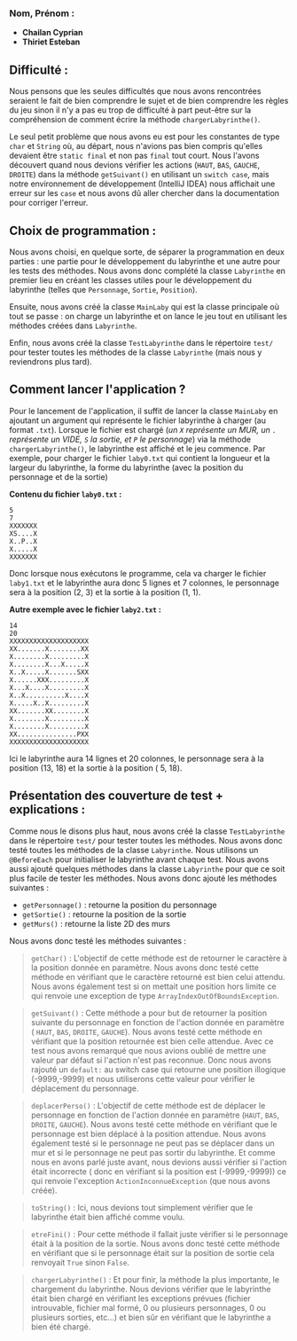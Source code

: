 ### Nom, Prénom :

- **Chailan Cyprian**
- **Thiriet Esteban**

## Difficulté :

Nous pensons que les seules difficultés que nous avons rencontrées seraient le fait de bien comprendre le sujet et de
bien comprendre les règles du jeu sinon il n'y a pas eu trop de difficulté à part peut-être sur la compréhension de
comment écrire la méthode `chargerLabyrinthe()`.

Le seul petit problème que nous avons eu est pour les constantes de type `char` et `String` où, au départ, nous
n'avions pas bien compris qu'elles devaient être `static final` et non pas `final` tout court. Nous l'avons découvert
quand
nous devions vérifier les actions (`HAUT`, `BAS`, `GAUCHE`, `DROITE`) dans la méthode `getSuivant()` en utilisant
un `switch case`, mais notre environnement de développement (IntelliJ IDEA) nous affichait une erreur sur les `case`
et nous avons dû aller chercher dans la documentation pour corriger l'erreur.

## Choix de programmation :

Nous avons choisi, en quelque sorte, de séparer la programmation en deux parties : une partie pour le développement du
labyrinthe et une autre pour les tests des méthodes. Nous avons donc complété la classe `Labyrinthe` en premier lieu en
créant les classes utiles pour le développement du labyrinthe (telles que `Personnage`, `Sortie`, `Position`).

Ensuite, nous avons créé la classe `MainLaby` qui est la classe principale où tout se passe : on charge un labyrinthe et
on lance le jeu tout en utilisant les méthodes créées dans `Labyrinthe`.

Enfin, nous avons créé la classe `TestLabyrinthe` dans le répertoire `test/` pour tester toutes les méthodes de la
classe `Labyrinthe` (mais nous y reviendrons plus tard).

## Comment lancer l'application ?

Pour le lancement de l'application, il suffit de lancer la classe `MainLaby` en ajoutant un argument qui représente le
fichier labyrinthe à charger (au format `.txt`). Lorsque le fichier est chargé (*un `X` représente un MUR, un `.`
représente un VIDE, `S` la sortie, et `P` le personnage*) via la méthode `chargerLabyrinthe()`, le labyrinthe est
affiché et le jeu commence. Par exemple, pour charger le fichier `laby0.txt` qui contient la longueur et la largeur du
labyrinthe, la forme du labyrinthe (avec la position du personnage et de la sortie)

**Contenu du fichier `laby0.txt` :**

```text
5
7
XXXXXXX
XS....X
X..P..X
X.....X
XXXXXXX
```

Donc lorsque nous exécutons le programme, cela va charger le fichier `laby1.txt` et le labyrinthe aura donc 5 lignes et
7 colonnes, le personnage sera à la position (2, 3) et la sortie à la position (1, 1).

**Autre exemple avec le fichier `laby2.txt` :**

```text
14
20
XXXXXXXXXXXXXXXXXXXX
XX.......X........XX
X........X.........X
X........X...X.....X
X..X.....X.......SXX
X......XXX.........X
X...X....X.........X
X..X..........X....X
X.....X..X.........X
XX.......XX........X
X........X.........X
X........X.........X
XX...............PXX
XXXXXXXXXXXXXXXXXXXX
```

Ici le labyrinthe aura 14 lignes et 20 colonnes, le personnage sera à la position (13, 18) et la sortie à la position (
5, 18).

## Présentation des couverture de test + explications :

Comme nous le disons plus haut, nous avons créé la classe `TestLabyrinthe` dans le répertoire `test/` pour tester toutes
les
méthodes. Nous avons donc testé toutes les méthodes de la classe `Labyrinthe`. Nous utilisons un `@BeforeEach` pour
initialiser le labyrinthe avant chaque test. Nous avons aussi ajouté quelques méthodes dans la classe `Labyrinthe` pour
que ce soit plus facile de tester les méthodes. Nous avons donc ajouté les méthodes suivantes :

- `getPersonnage()` : retourne la position du personnage
- `getSortie()` : retourne la position de la sortie
- `getMurs()` : retourne la liste 2D des murs

Nous avons donc testé les méthodes suivantes :

> `getChar()` :
> L'objectif de cette méthode est de retourner le caractère à la position donnée en paramètre. Nous avons donc testé
> cette méthode en vérifiant que le caractère retourné est bien celui attendu. Nous avons également test si on mettait
> une
> position hors limite ce qui renvoie une exception de type `ArrayIndexOutOfBoundsException`.



> `getSuivant()` :
> Cette méthode a pour but de retourner la position suivante du personnage en fonction de l'action donnée en paramètre (
> `HAUT`, `BAS`, `DROITE`, `GAUCHE`). Nous avons testé cette méthode en vérifiant que la position retournée est bien
> celle
> attendue. Avec ce test nous avons remarqué que nous avions oublié de mettre une valeur par défaut si l'action n'est
> pas
> reconnue. Donc nous avons rajouté un `default:` au switch case qui retourne une position illogique (-9999,-9999) et
> nous
> utiliserons cette valeur pour vérifier le déplacement du personnage.



> `deplacerPerso()` :
> L'objectif de cette méthode est de déplacer le personnage en fonction de l'action donnée en paramètre (`HAUT`, `BAS`,
> `DROITE`, `GAUCHE`). Nous avons testé cette méthode en vérifiant que le personnage est bien déplacé à la position
> attendue.
> Nous avons également testé si le personnage ne peut pas se déplacer dans un mur et si le personnage ne peut pas sortir
> du labyrinthe. Et comme nous en avons parlé juste avant, nous devions aussi vérifier si l'action était incorrecte (
> donc
> en vérifiant si la position est (-9999,-9999)) ce qui renvoie l'exception `ActionInconnueException` (que nous avons
> créée).



> `toString()` :
> Ici, nous devions tout simplement vérifier que le labyrinthe était bien affiché comme voulu.



> `etreFini()` :
> Pour cette méthode il fallait juste vérifier si le personnage était à la position de la sortie. Nous avons donc testé
> cette méthode en vérifiant que si le personnage était sur la position de sortie cela renvoyait `True` sinon `False`.



> `chargerLabyrinthe()` :
> Et pour finir, la méthode la plus importante, le chargement du labyrinthe. Nous devions vérifier que le labyrinthe
> était bien chargé en vérifiant les exceptions prévues (fichier introuvable, fichier mal formé, 0 ou plusieurs
> personnages, 0 ou plusieurs sorties, etc...) et bien sûr en vérifiant que le labyrinthe a bien été chargé.
